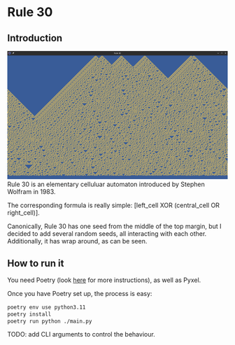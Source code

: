 # Rule 30
## Introduction
![](demo.png)
Rule 30 is an elementary celluluar automaton introduced by Stephen Wolfram in 1983. 

The corresponding formula is really simple: [left_cell XOR (central_cell OR right_cell)].

Canonically, Rule 30 has one seed from the middle of the top margin, but I decided to add several random seeds, all interacting with each other. Additionally, it has wrap around, as can be seen.


## How to run it
You need Poetry (look [here](https://python-poetry.org) for more instructions), as well as Pyxel.

Once you have Poetry set up, the process is easy:
```shell
poetry env use python3.11
poetry install
poetry run python ./main.py
```

TODO: add CLI arguments to control the behaviour.